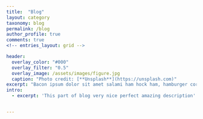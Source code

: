 ```yaml
---
title:  "Blog"
layout: category
taxonomy: blog
permalink: /blog
author_profile: true
comments: true
<!-- entries_layout: grid -->

header:
  overlay_color: "#000"
  overlay_filter: "0.5"
  overlay_image: /assets/images/figure.jpg
  caption: "Photo credit: [**Unsplash**](https://unsplash.com)"
excerpt: "Bacon ipsum dolor sit amet salami ham hock ham, hamburger corned beef short ribs kielbasa biltong t-bone drumstick tri-tip tail sirloin pork chop."
intro:
  - excerpt: 'This part of blog very nice perfect amazing description'


---
```

